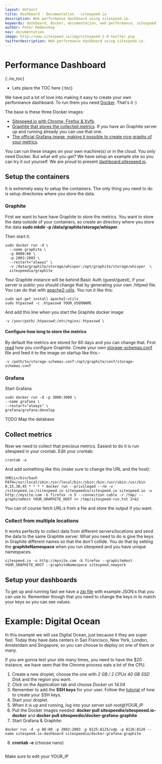 ```yaml
---
layout: default
title: Dashboard - Documentation - sitespeed.io
description: Web performance dashboard using sitespeed.io.
keywords: dashboard, docker, documentation, web performance, sitespeed.io
author: Peter Hedenskog
nav: documentation
image: http://www.sitespeed.io/img/sitespeed-2.0-twitter.png
twitterdescription: Web performance dashboard using sitespeed.io.
---
```

# Performance Dashboard
{:.no_toc}

* Lets place the TOC here
{:toc}

We have put a lot of love into making it easy to create your own performance dashboard. To run them you need [Docker](https://www.docker.com/). That's it :)

The base is these three Docker images:

  * [Sitespeed.io with Chrome, Firefox & Xvfb](https://registry.hub.docker.com/u/sitespeedio/sitespeed.io/).
  * [Graphite that stores the collected metrics](https://registry.hub.docker.com/u/sitespeedio/graphite/). If you have an Graphite server up and running already you can use that one.
  * [The official Grafana image, making it possible to create nice graphs of your metrics](https://registry.hub.docker.com/u/grafana/grafana/).

You can run these images on your own machine(s) or in the cloud. You only need Docker. But what will you get? We have setup an example site so you can try it out yourself. We are proud to present
[dashboard.sitespeed.io](http://dashboard.sitespeed.io:3000/dashboard/db/american-airlines-summary).

## Setup the containers

It is extremely easy to setup the containers. The only thing you need to do is setup directories where you store the data.

### Graphite
First we want to have have Graphite to store the metrics. You want to store the data outside of your containers, so create an directory where you store the data
**sudo mkdir -p /data/graphite/storage/whisper**.

Then start it.

~~~
sudo docker run -d \
  --name graphite \
  -p 8080:80 \
  -p 2003:2003 \
  --restart="always" \
  -v /data/graphite/storage/whisper:/opt/graphite/storage/whisper  \
  sitespeedio/graphite
~~~

Your Graphite instance will be behind Basic Auth (guest/guest), if your server is public you should change that by generating your own .httpwd file. You can do that with [apache2-utils](http://httpd.apache.org/docs/2.2/programs/htpasswd.html). You run it like this:

~~~
sudo apt-get install apache2-utils
sudo htpasswd -c .htpasswd YOUR_USERNAME
~~~

And add this line when you start the Graphite docker image:

~~~
-v /your/path/.htpasswd:/etc/nginx/.htpasswd \
~~~

#### Configure how long to store the metrics
By default the metrics are stored for 60 days and you can change that. First [read]((https://github.com/etsy/statsd/blob/master/docs/graphite.md)) how you configure Graphite. Create your own [storage-schemas.conf](https://github.com/sitespeedio/docker-graphite-statsd/blob/master/conf/graphite/storage-schemas.conf) file and feed it to the image on startup like this:-

~~~
-v /path/to/storage-schemas.conf:/opt/graphite/conf/storage-schemas.conf
~~~

### Grafana
Start Grafana

~~~
sudo docker run -d -p 3000:3000 \
--name grafana \
--restart="always" \
grafana/grafana:develop
~~~

TODO Map the database

## Collect metrics
Now we need to collect that precious metrics. Easiest to do it is run sitespeed in your crontab. Edit your crontab:

~~~
crontab -e
~~~

And add something like this (make sure to change the URL and the host):

~~~
SHELL=/bin/bash
PATH=/usr/local/sbin:/usr/local/bin:/sbin:/bin:/usr/sbin:/usr/bin
0,15,30,45 * * * * docker run --privileged --rm -v /sitespeed.io:/sitespeed.io sitespeedio/sitespeed.io sitespeed.io -u http://mysite.com -b firefox -n 5 --connection cable -r /tmp/ --graphiteHost YOUR_GRAPHITE_HOST >> /tmp/sitespeed-run.txt 2>&1
~~~

You can of course fetch URL:s from a file and store the output if you want.

### Collect from multiple locations
It works perfectly to collect data from different servers/locations and send the data to the same Graphite server. What you need to do is give the keys in Graphite different names so that the don't collide. You do that by setting the **graphiteNamespace** when you run sitespeed and you have unique namespaces.

~~~
sitespeed.io -u http://mysite.com -b firefox --graphiteHost YOUR_GRAPHITE_HOST --graphiteNamespace sitespeed.newyork
~~~

## Setup your dashboards
To get up and running fast we have a [zip file]() with example JSON:s that you can use to. Remember though that you need to change the keys in to match your keys so you can see values.


# Example: Digital Ocean

In this example we will use Digital Ocean, just because it they are super fast. Today they have data centers in San Francisco, New York, London, Amsterdam and Singapore, so you can choose to deploy on one of them or many.

If you are gonna test your site many times, you need to have the $20 instance, we have seen that the Chrome process eats a lot of the CPU.

1. Create a new droplet, choose the one with *2 GB / 2 CPUs 40 GB SSD Disk* and the region you want.
2. Click on the *Application* tab and choose *Docker on 14.04*
3. Remember to add the **SSH keys** for your user. Follow the [tutorial](https://www.digitalocean.com/community/tutorials/how-to-use-ssh-keys-with-digitalocean-droplets) of how to create your SSH keys.
4. Start your droplet.
5. When it is up and running, log into your server *ssh root@YOUR_IP*
6. Pull the Docker images needed: **docker pull sitespeedio/sitespeeed.io-docker** and
**docker pull sitespeedio/docker-grafana-graphite**
7. Start Grafana & Graphite:

~~~
docker run -d -p 80:80 -p 2003:2003 -p 8125:8125/udp -p 8126:8126 --name sitespeed.io-dashboard sitespeedio/docker-grafana-graphite
~~~
8. **crontab -e** (choose nano)

~~~crontab

~~~
Make sure to edit your YOUR_IP
